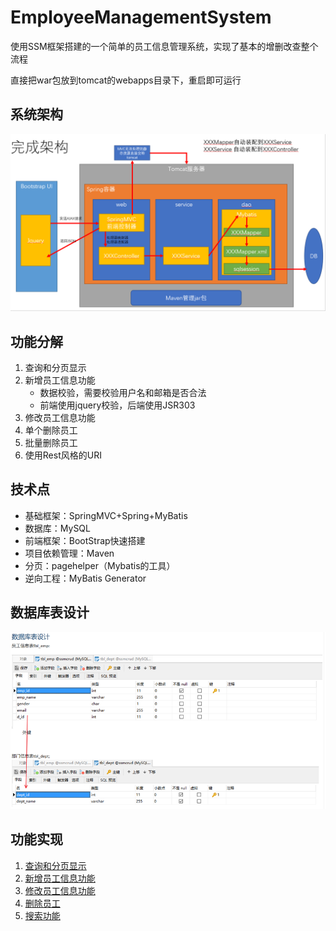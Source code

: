 # EmployeeManagementSystem
使用SSM框架搭建的一个简单的员工信息管理系统，实现了基本的增删改查整个流程

直接把war包放到tomcat的webapps目录下，重启即可运行

## 系统架构
![业务架构](images/service.png)

## 功能分解

1. 查询和分页显示
2. 新增员工信息功能
	- 数据校验，需要校验用户名和邮箱是否合法
	- 前端使用jquery校验，后端使用JSR303
3. 修改员工信息功能
4. 单个删除员工
5. 批量删除员工
6. 使用Rest风格的URI

## 技术点
 - 基础框架：SpringMVC+Spring+MyBatis
 - 数据库：MySQL
 - 前端框架：BootStrap快速搭建
 - 项目依赖管理：Maven
 - 分页：pagehelper（Mybatis的工具）
 - 逆向工程：MyBatis Generator

## 数据库表设计
![数据库表设计](images/database.png)

## 功能实现
1. [查询和分页显示](01_queryEmpsAndPageHelper.md)
2. [新增员工信息功能](02_addEmps.md)
3. [修改员工信息功能](03_modifyEmps.md)
4. [删除员工](04_deleteEmps.md)
5. [搜索功能](05_searchEmps.md)

